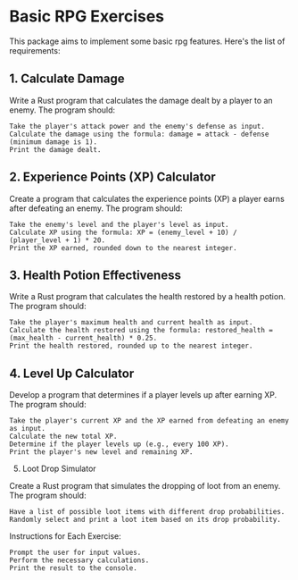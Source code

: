 # Basic RPG Exercises

This package aims to implement some basic rpg features. Here's the list of requirements:

## 1. Calculate Damage

Write a Rust program that calculates the damage dealt by a player to an enemy. The program should:

    Take the player's attack power and the enemy's defense as input.
    Calculate the damage using the formula: damage = attack - defense (minimum damage is 1).
    Print the damage dealt.

## 2. Experience Points (XP) Calculator

Create a program that calculates the experience points (XP) a player earns after defeating an enemy. The program should:

    Take the enemy's level and the player's level as input.
    Calculate XP using the formula: XP = (enemy_level + 10) / (player_level + 1) * 20.
    Print the XP earned, rounded down to the nearest integer.

## 3. Health Potion Effectiveness

Write a Rust program that calculates the health restored by a health potion. The program should:

    Take the player's maximum health and current health as input.
    Calculate the health restored using the formula: restored_health = (max_health - current_health) * 0.25.
    Print the health restored, rounded up to the nearest integer.

## 4. Level Up Calculator

Develop a program that determines if a player levels up after earning XP. The program should:

    Take the player's current XP and the XP earned from defeating an enemy as input.
    Calculate the new total XP.
    Determine if the player levels up (e.g., every 100 XP).
    Print the player's new level and remaining XP.

5. Loot Drop Simulator

Create a Rust program that simulates the dropping of loot from an enemy. The program should:

    Have a list of possible loot items with different drop probabilities.
    Randomly select and print a loot item based on its drop probability.

Instructions for Each Exercise:

    Prompt the user for input values.
    Perform the necessary calculations.
    Print the result to the console.